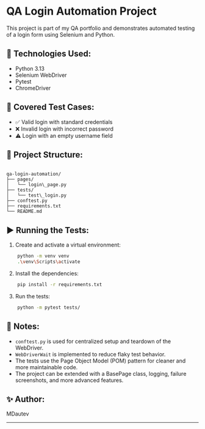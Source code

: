 # QA Login Automation Project

This project is part of my QA portfolio and demonstrates automated testing of a login form using Selenium and Python.

## 🔧 Technologies Used:

- Python 3.13
- Selenium WebDriver
- Pytest
- ChromeDriver

## 🧪 Covered Test Cases:

- ✅ Valid login with standard credentials
- ❌ Invalid login with incorrect password
- ⚠️ Login with an empty username field

## 🧱 Project Structure:

```

qa-login-automation/
├── pages/
│   └── login\_page.py
├── tests/
│   └── test\_login.py
├── conftest.py
├── requirements.txt
└── README.md
```

## ▶️ Running the Tests:

1. Create and activate a virtual environment:


```bash
    python -m venv venv
    .\venv\Scripts\activate
```

2. Install the dependencies:

```bash
    pip install -r requirements.txt
```

3. Run the tests:

```bash
    python -m pytest tests/
```

## 👀 Notes:

- `conftest.py` is used for centralized setup and teardown of the WebDriver.
- `WebDriverWait` is implemented to reduce flaky test behavior.
- The tests use the Page Object Model (POM) pattern for cleaner and more maintainable code.
- The project can be extended with a BasePage class, logging, failure screenshots, and more advanced features.

## ✨ Author:

MDautev

---
